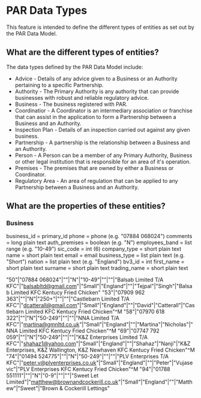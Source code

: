 # PAR Data Types
This feature is intended to define the different types of entities as set out by the PAR Data Model.

## What are the different types of entities?
The data types defined by the PAR Data Model include:
* Advice - Details of any advice given to a Business or an Authority pertaining to a specific Partnership.
* Authority - The Primary Authority is any authority that can provide businesses with robust and reliable regulatory advice.
* Business - The business registered with PAR.
* Coordinatior - A Coordinator is an intermediary association or franchise that can assist in the application to form a Partnership between a Business and an Authority.
* Inspection Plan - Details of an inspection carried out against any given business.
* Partnership - A partnership is the relationship between a Business and an Authority.
* Person - A Person can be a member of any Primary Authority, Business or other legal institution that is responsible for an area of it's operation.
* Premises - The premises that are owned by either a Business or Coordinator.
* Regulatory Area - An area of regulation that can be applied to any Partnership between a Business and an Authority.

## What are the properties of these entities?
### Business

business_id = primary_id
phone = phone (e.g. "07884 068024")
comments = long plain text
auth_premises = boolean (e.g. "N")
employees_band = list range (e.g. "10-49")
sic_code = int (6)
company_type = short plain text
name = short plain text
email = email
business_type = list plain text (e.g. "Short")
nation = list plain text (e.g. "England")
bv3_id = int
first_name = short plain text
surname = short plain text
trading_name = short plain text

"50"|"07884 068024"|""|"N"|"10-49"|""|""|"Balsab Limited T/A KFC"|"balsabltd@gmail.com"|"Small"|"England"|""|"Tejpal"|"Singh"|"Balsab Limited KFC Kentucy Fried Chicken"
"53"|"07909 962 363"|""|"N"|"250+"|""|""|"Castlebarn Limited T/A KFC"|"dcatterall@gmail.com"|"Small"|"England"|""|"David"|"Catterall"|"Castlebarn Limited KFC Kentucy Fried Chicken"^M
"58"|"07970 618 322"|""|"N"|"50-249"|""|""|"NNA Limited T/A KFC"|"martina@gmnltd.co.uk"|"Small"|"England"|""|"Martina"|"Nicholas"|"NNA Limited KFC Kentucy Fried Chicken"^M
"69"|"07747 792 059"|""|"N"|"50-249"|""|""|"K&Z Enterprises Limited T/A KFC"|"shahaz1@yahoo.com"|"Small"|"England"|""|"Shahaz"|"Nanji"|"K&Z Enterprises, K&Z Wallington, K&Z Newhaven KFC Kentucy Fried Chicken"^M
"74"|"01494 524775"|""|"N"|"50-249"|""|""|"PLV Enterprises T/A KFC"|"peter.v@plventerprises.co.uk"|"Small"|"England"|""|"Peter"|"Vujasevic"|"PLV Enterprises KFC Kentucy Fried Chicken"^M
"94"|"01788 551111"|""|"N"|"0-9"|""|""|"Sweet Let Limited"|"matthew@brownandcockerill.co.uk"|"Small"|"England"|""|"Matthew"|"Sweet"|"Brown & Cockerill Lettings"